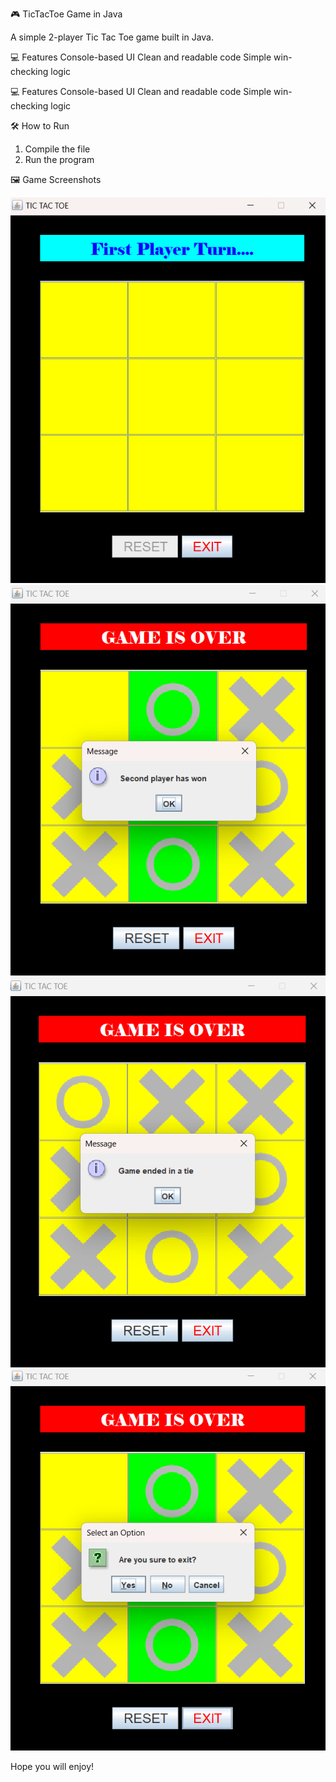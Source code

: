  🎮 TicTacToe Game in Java

A simple 2-player Tic Tac Toe game built in Java.


 💻 Features
 Console-based UI
 Clean and readable code
 Simple win-checking logic

💻 Features
 Console-based UI
 Clean and readable code
 Simple win-checking logic

 🛠️ How to Run
1. Compile the file
2. Run the program

 🖼️ Game Screenshots

![Start](TTTPreview1.png)
![Gameplay](TTTPreview2.png)
![Draw](TTTPreview3.png) 
![Exit](TTTPreview4.png)

Hope you will enjoy!
